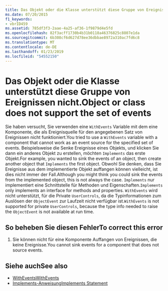 ```yaml
---
title: Das Objekt oder die Klasse unterstützt diese Gruppe von Ereignissen nicht.
ms.date: 07/20/2015
f1_keywords:
- vbrID459
ms.assetid: 785df3f3-2aae-4a25-af36-1f9879d4e5fd
ms.openlocfilehash: 82f3acff1730b4b31b0118a46376825c8807e1da
ms.sourcegitcommit: 6b308cf6d627d78ee36dbbae8972a310ac7fd6c8
ms.translationtype: MT
ms.contentlocale: de-DE
ms.lasthandoff: 01/23/2019
ms.locfileid: "54552150"
---
```

# <a name="object-or-class-does-not-support-the-set-of-events"></a><span data-ttu-id="c40ce-102">Das Objekt oder die Klasse unterstützt diese Gruppe von Ereignissen nicht.</span><span class="sxs-lookup"><span data-stu-id="c40ce-102">Object or class does not support the set of events</span></span>
<span data-ttu-id="c40ce-103">Sie haben versucht, Sie verwenden eine `WithEvents` Variable mit dem eine Komponente, die als Ereignisquelle für den angegebenen Satz von Ereignissen nicht funktioniert.</span><span class="sxs-lookup"><span data-stu-id="c40ce-103">You tried to use a `WithEvents` variable with a component that cannot work as an event source for the specified set of events.</span></span> <span data-ttu-id="c40ce-104">Beispielsweise die Senke Ereignisse eines Objekts, und klicken Sie dann ein anderes Objekt zu erstellen, möchten `Implements` das erste Objekt.</span><span class="sxs-lookup"><span data-stu-id="c40ce-104">For example, you wanted to sink the events of an object, then create another object that `Implements` the first object.</span></span> <span data-ttu-id="c40ce-105">Obwohl Sie denken, dass Sie Ereignisse aus dem implementierte Objekt auffangen können vielleicht, ist dies nicht immer der Fall.</span><span class="sxs-lookup"><span data-stu-id="c40ce-105">Although you might think you could sink the events from the implemented object, this is not always the case.</span></span> <span data-ttu-id="c40ce-106">`Implements` nur implementiert eine Schnittstelle für Methoden und Eigenschaften.</span><span class="sxs-lookup"><span data-stu-id="c40ce-106">`Implements` only implements an interface for methods and properties.</span></span> <span data-ttu-id="c40ce-107">`WithEvents` wird nicht unterstützt, für die Private `UserControls`, da die Typinformationen zum Auslösen der `ObjectEvent` zur Laufzeit nicht verfügbar ist.</span><span class="sxs-lookup"><span data-stu-id="c40ce-107">`WithEvents` is not supported for private `UserControls`, because the type info needed to raise the `ObjectEvent` is not available at run time.</span></span>  
  
## <a name="to-correct-this-error"></a><span data-ttu-id="c40ce-108">So beheben Sie diesen Fehler</span><span class="sxs-lookup"><span data-stu-id="c40ce-108">To correct this error</span></span>  
  
1.  <span data-ttu-id="c40ce-109">Sie können nicht für eine Komponente Auffangen von Ereignissen, die keine Ereignisse.</span><span class="sxs-lookup"><span data-stu-id="c40ce-109">You cannot sink events for a component that does not source events.</span></span>  
  
## <a name="see-also"></a><span data-ttu-id="c40ce-110">Siehe auch</span><span class="sxs-lookup"><span data-stu-id="c40ce-110">See also</span></span>
- [<span data-ttu-id="c40ce-111">WithEvents</span><span class="sxs-lookup"><span data-stu-id="c40ce-111">WithEvents</span></span>](../../../visual-basic/language-reference/modifiers/withevents.md)
- [<span data-ttu-id="c40ce-112">Implements-Anweisung</span><span class="sxs-lookup"><span data-stu-id="c40ce-112">Implements Statement</span></span>](../../../visual-basic/language-reference/statements/implements-statement.md)
